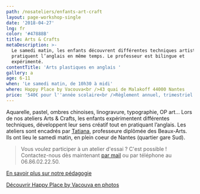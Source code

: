 ```yaml
---
path: /nosateliers/enfants-art-craft
layout: page-workshop-single
date: '2018-04-27'
lng: fr
color: '#47888B'
title: Arts & Crafts
metaDescription: >-
  Le samedi matin, les enfants découvrent différentes techniques artistiques et
  pratiquent l’anglais en même temps. Le professeur est bilingue et
  expérimenté. 
contentTitle: 'Arts plastiques en anglais '
gallery: a
age: 6-11
when: 'Le samedi matin, de 10h30 à midi'
where: Happy Place by Vacouva<br />43 quai de Malakoff 44000 Nantes
price: '540€ pour l''année scolaire<br />Règlement annuel, trimestriel ou mensuel'
---
```

Aquarelle, pastel, ombres chinoises, linogravure, typographie, OP art… Lors de nos ateliers Arts & Crafts, les enfants expérimentent différentes techniques, développent leur sens créatif tout en pratiquant l’anglais. Les ateliers sont encadrés par [Tatiana](/lequipe#team), professeure diplômée des Beaux-Arts. Ils ont lieu le samedi matin, en plein coeur de Nantes (quartier gare Sud).

> Vous voulez participer à un atelier d'essai ? C'est possible ! Contactez-nous dès maintenant [par mail](mailto:hello@lopenlab.com) ou par téléphone au 06.86.02.22.50.

[En savoir plus sur notre pédagogie](/pedagogie)

[Découvrir Happy Place by Vacouva en photos](/nosateliers/#vacouva)
